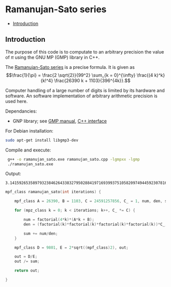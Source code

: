 # Ramanujan-Sato series

- [Introduction](#introduction)

## Introduction

The purpose of this code is to computate to an arbitrary precision the value of $\pi$ using the GNU MP (GMP) library in C++.

The [Ramanujan-Sato series](https://en.wikipedia.org/wiki/Ramanujan%E2%80%93Sato_series, "Wikipedia: Ramanujan–Sato series") is a precise formula. It is given as 
$$\frac{1}{\pi} = \frac{2 \sqrt{2}}{99^2} \sum_{k = 0}^{\infty} \frac{(4 k)^k}{k!^4} \frac{26390 k + 1103}{396^{4k}}.$$

Computer handling of a large number of digits is limited by its hardware and software. An software implementation of arbitrary arithmetic precision is used here.

Dependancies:

- GNP library; see [GMP manual](https://gmplib.org/manual/Introduction-to-GMP "Introduction to GNU MP"), [C++ interface](https://gmplib.org/manual/C_002b_002b-Class-Interface "C++ Class Interface")

For Debian installation:

```bash
sudo apt-get install libgmp3-dev
```

Compile and execute:
```bash
 g++ -o ramanujan_sato.exe ramanujan_sato.cpp -lgmpxx -lgmp
 ./ramanujan_sato.exe
```

Output:
```
3.14159265358979323846264338327950288419716939937510582097494459230781640628620899862803482534211706798214808651328...
```

```C++
mpf_class ramanujan_sato(int iterations) {

    mpf_class A = 26390, B = 1103, C = 24591257856, C_ = 1, num, den, sum;

    for (mpz_class k = 0; k < iterations; k++, C_ *= C) {

        num = factorial(4*k)*(A*k + B);
        den = (factorial(k)*factorial(k)*factorial(k)*factorial(k))*C_;

        sum += num/den;
    }

    mpf_class D = 9801, E = 2*sqrt((mpf_class)2), out;

    out = D/E;
    out /= sum;

    return out;

}
```





